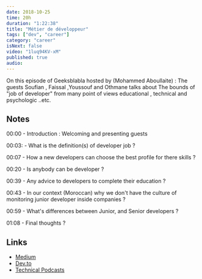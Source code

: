 ```yaml
---
date: 2018-10-25
time: 20h
duration: "1:22:38"
title: "Métier de développeur"
tags: ["dev", "career"]
category: "career"
isNext: false
video: "1luq94KV-xM"
published: true
audio:
---
```


On this episode of Geeksblabla hosted by (Mohammed Aboullaite) : The guests Soufian , Faissal ,Youssouf and Othmane talks about The bounds of "job of developer" from many point of views educational , technical and psychologic ..etc.

## Notes

00:00 - Introduction : Welcoming and presenting guests

00:03: - What is the definition(s) of developer job ?

00:07 - How a new developers can choose the best profile for there skills ?

00:20 - Is anybody can be developer ?

00:39 - Any advice to developers to complete their education ?

00:43 - In our context (Moroccan) why we don't have the culture of monitoring junior developer inside companies ?

00:59 - What's differences between Junior, and Senior developers ?

01:08 - Final thoughts ?

## Links

- [Medium](https://medium.com/)
- [Dev.to](https://dev.to/)
- [Technical Podcasts](https://www.freecodecamp.org/news/here-are-the-most-interesting-developer-podcasts-2019-edition-4e43063bf8a4/)
